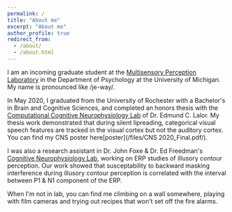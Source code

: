 ```yaml
---
permalink: /
title: "About me"
excerpt: "About me"
author_profile: true
redirect_from: 
  - /about/
  - /about.html
---
```



I am an incoming graduate student at the [Multisensory Perception Laboratory](https://sites.lsa.umich.edu/brang-lab/) in the Department of Psychology at the University of Michigan. My name is pronounced like /je-way/.

In May 2020, I graduated from the University of Rochester with a Bachelor's in Brain and Cognitive Sciences, and completed an honors thesis with the [Computational Cognitive Neurophysiology Lab](https://www.urmc.rochester.edu/labs/lalor.aspx) of Dr. Edmund C. Lalor. My thesis work demonstrated that during silent lipreading, categorical visual speech features are tracked in the visual cortex but not the auditory cortex. You can find my CNS poster here[poster](/files/CNS 2020_Final.pdf/).

I was also a research assistant in Dr. John Foxe & Dr. Ed Freedman's [Cognitive Neurophysiology Lab](https://www.urmc.rochester.edu/labs/cognitive-neurophysiology.aspx), working on ERP studies of illusory contour perception. Our work showed that susceptability to backward masking interference during illusory contour perception is correlated with the interval between P1 & N1 component of the ERP. 

When I'm not in lab, you can find me climbing on a wall somewhere, playing with film cameras and trying out recipes that won't set off the fire alarms.
